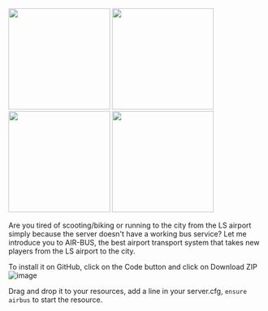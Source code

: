 <img src="https://github.com/user-attachments/assets/b306a8b2-95b8-4205-9db6-5fb04b451bec" width="200"/>
<img src="https://github.com/user-attachments/assets/4f625748-9454-4f25-8d43-468831d76b03" width="200"/>
<img src="https://github.com/user-attachments/assets/f42b81a8-7558-4096-ad7f-0caba104056a" width="200"/>
<img src="https://github.com/user-attachments/assets/423187c7-4d95-41f2-9605-22716893f6b5" width="200"/>

Are you tired of scooting/biking or running to the city from the LS airport simply because the server doesn't have a working bus service? Let me introduce you to AIR-BUS, the best airport transport system that takes new players from the LS airport to the city.

To install it on GitHub, click on the Code button and click on Download ZIP
![image](https://github.com/user-attachments/assets/ad54a42e-5adc-4295-add4-9e41cca55754)

Drag and drop it to your resources, add a line in your server.cfg, `ensure airbus` to start the resource.
